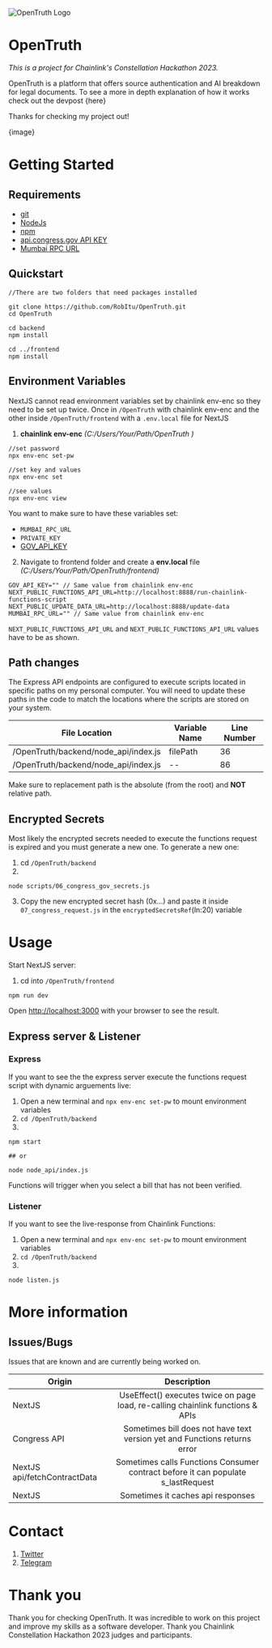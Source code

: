 ![OpenTruth Logo](/logo2.png "OpenTruth Logo")

# OpenTruth

_This is a project for Chainlink's Constellation Hackathon 2023._

OpenTruth is a platform that offers source authentication and AI breakdown for legal documents. To see a more in depth explanation of how it works check out the devpost {here}

Thanks for checking my project out!

{image}

# Getting Started

## Requirements

- [git](https://git-scm.com/book/en/v2/Getting-Started-Installing-Git)
- [NodeJs](https://nodejs.org/en/)
- [npm](https://classic.yarnpkg.com/lang/en/docs/install/)
- [api.congress.gov API KEY](https://api.congress.gov/sign-up/)
- [Mumbai RPC URL](https://dashboard.alchemy.com/)

## Quickstart

```
//There are two folders that need packages installed

git clone https://github.com/RobItu/OpenTruth.git
cd OpenTruth

cd backend
npm install

cd ../frontend
npm install
```

## Environment Variables

NextJS cannot read environment variables set by chainlink env-enc so they need to be set up twice. Once in `/OpenTruth` with chainlink env-enc and the other inside `/OpenTruth/frontend` with a `.env.local` file for NextJS

1. **chainlink env-enc** _(C:/Users/Your/Path/OpenTruth
   )_

```
//set password
npx env-enc set-pw

//set key and values
npx env-enc set

//see values
npx env-enc view
```

You want to make sure to have these variables set:

- `MUMBAI_RPC_URL`
- `PRIVATE_KEY`
- [GOV_API_KEY](https://api.congress.gov/sign-up/)

2. Navigate to frontend folder and create a **env.local** file _(C:/Users/Your/Path/OpenTruth/frontend)_

```
GOV_API_KEY="" // Same value from chainlink env-enc
NEXT_PUBLIC_FUNCTIONS_API_URL=http://localhost:8888/run-chainlink-functions-script
NEXT_PUBLIC_UPDATE_DATA_URL=http://localhost:8888/update-data
MUMBAI_RPC_URL="" // Same value from chainlink env-enc
```

`NEXT_PUBLIC_FUNCTIONS_API_URL` and `NEXT_PUBLIC_FUNCTIONS_API_URL` values have to be as shown.

## Path changes

The Express API endpoints are configured to execute scripts located in specific paths on my personal computer. You will need to update these paths in the code to match the locations where the scripts are stored on your system.

| File Location                        | Variable Name | Line Number |
| ------------------------------------ | ------------- | ----------- |
| /OpenTruth/backend/node_api/index.js | filePath      | 36          |
| /OpenTruth/backend/node_api/index.js | --            | 86          |

Make sure to replacement path is the absolute (from the root) and **NOT** relative path.

## Encrypted Secrets
Most likely the encrypted secrets needed to execute the functions request is expired and you must generate a new one. To generate a new one:
1. cd `/OpenTruth/backend`
2. 
```
node scripts/06_congress_gov_secrets.js
 ```
3. Copy the new encrypted secret hash (0x...) and paste it inside `07_congress_request.js` in the `encryptedSecretsRef`(ln:20) variable

# Usage

Start NextJS server:

1. cd into `/OpenTruth/frontend`

```
npm run dev
```

Open [http://localhost:3000](http://localhost:3000) with your browser to see the result.

## Express server & Listener

### Express

If you want to see the the express server execute the functions request script with dynamic arguements live:

1. Open a new terminal and `npx env-enc set-pw` to mount environment variables
2. `cd /OpenTruth/backend`
3.

```
npm start

## or

node node_api/index.js
```

Functions will trigger when you select a bill that has not been verified.

### Listener

If you want to see the live-response from Chainlink Functions:

1. Open a new terminal and `npx env-enc set-pw` to mount environment variables
2. `cd /OpenTruth/backend`
3.

```
node listen.js
```

# More information

## Issues/Bugs

Issues that are known and are currently being worked on.

| Origin                       |                                   Description                                    |
| ---------------------------- | :------------------------------------------------------------------------------: |
| NextJS                       |  UseEffect() executes twice on page load, re-calling chainlink functions & APIs  |
| Congress API                 |    Sometimes bill does not have text version yet and Functions returns error     |
| NextJS api/fetchContractData | Sometimes calls Functions Consumer contract before it can populate s_lastRequest |
| NextJS                       |                        Sometimes it caches api responses                         |

# Contact

1. [Twitter](https://twitter.com/ancientveil)
2. [Telegram](https://t.me/RobertoAdv)

# Thank you

Thank you for checking OpenTruth. It was incredible to work on this project and improve my skills as a software developer. Thank you Chainlink Constellation Hackathon 2023 judges and participants.
